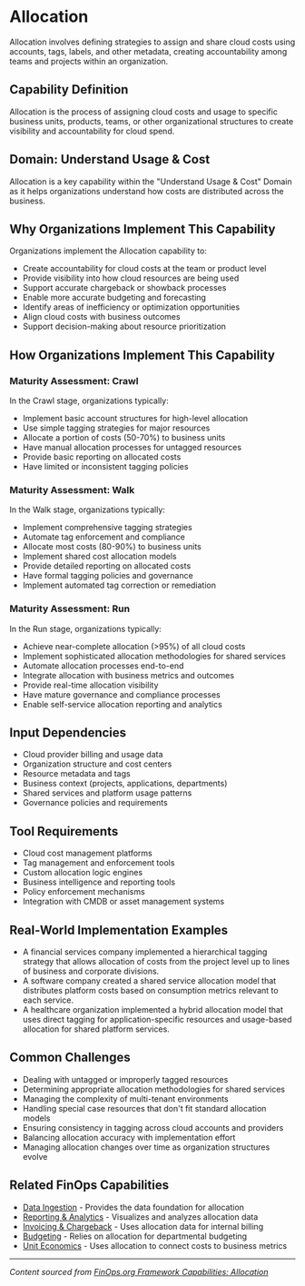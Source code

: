 # Allocation

Allocation involves defining strategies to assign and share cloud costs using accounts, tags, labels, and other metadata, creating accountability among teams and projects within an organization.

## Capability Definition

Allocation is the process of assigning cloud costs and usage to specific business units, products, teams, or other organizational structures to create visibility and accountability for cloud spend.

## Domain: Understand Usage & Cost

Allocation is a key capability within the "Understand Usage & Cost" Domain as it helps organizations understand how costs are distributed across the business.

## Why Organizations Implement This Capability

Organizations implement the Allocation capability to:

- Create accountability for cloud costs at the team or product level
- Provide visibility into how cloud resources are being used
- Support accurate chargeback or showback processes
- Enable more accurate budgeting and forecasting
- Identify areas of inefficiency or optimization opportunities
- Align cloud costs with business outcomes
- Support decision-making about resource prioritization

## How Organizations Implement This Capability

### Maturity Assessment: Crawl

In the Crawl stage, organizations typically:
- Implement basic account structures for high-level allocation
- Use simple tagging strategies for major resources
- Allocate a portion of costs (50-70%) to business units
- Have manual allocation processes for untagged resources
- Provide basic reporting on allocated costs
- Have limited or inconsistent tagging policies

### Maturity Assessment: Walk

In the Walk stage, organizations typically:
- Implement comprehensive tagging strategies
- Automate tag enforcement and compliance
- Allocate most costs (80-90%) to business units
- Implement shared cost allocation models
- Provide detailed reporting on allocated costs
- Have formal tagging policies and governance
- Implement automated tag correction or remediation

### Maturity Assessment: Run

In the Run stage, organizations typically:
- Achieve near-complete allocation (>95%) of all cloud costs
- Implement sophisticated allocation methodologies for shared services
- Automate allocation processes end-to-end
- Integrate allocation with business metrics and outcomes
- Provide real-time allocation visibility
- Have mature governance and compliance processes
- Enable self-service allocation reporting and analytics

## Input Dependencies

- Cloud provider billing and usage data
- Organization structure and cost centers
- Resource metadata and tags
- Business context (projects, applications, departments)
- Shared services and platform usage patterns
- Governance policies and requirements

## Tool Requirements

- Cloud cost management platforms
- Tag management and enforcement tools
- Custom allocation logic engines
- Business intelligence and reporting tools
- Policy enforcement mechanisms
- Integration with CMDB or asset management systems

## Real-World Implementation Examples

- A financial services company implemented a hierarchical tagging strategy that allows allocation of costs from the project level up to lines of business and corporate divisions.
- A software company created a shared service allocation model that distributes platform costs based on consumption metrics relevant to each service.
- A healthcare organization implemented a hybrid allocation model that uses direct tagging for application-specific resources and usage-based allocation for shared platform services.

## Common Challenges 

- Dealing with untagged or improperly tagged resources
- Determining appropriate allocation methodologies for shared services
- Managing the complexity of multi-tenant environments
- Handling special case resources that don't fit standard allocation models
- Ensuring consistency in tagging across cloud accounts and providers
- Balancing allocation accuracy with implementation effort
- Managing allocation changes over time as organization structures evolve

## Related FinOps Capabilities

- [Data Ingestion](./data-ingestion.md) - Provides the data foundation for allocation
- [Reporting & Analytics](./reporting-analytics.md) - Visualizes and analyzes allocation data
- [Invoicing & Chargeback](./invoicing-chargeback.md) - Uses allocation data for internal billing
- [Budgeting](./budgeting.md) - Relies on allocation for departmental budgeting
- [Unit Economics](./unit-economics.md) - Uses allocation to connect costs to business metrics

---

_Content sourced from [FinOps.org Framework Capabilities: Allocation](https://www.finops.org/framework/capabilities/allocation/)_
